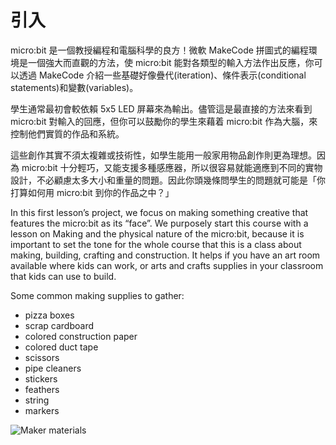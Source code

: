 # 引入

micro:bit 是一個教授編程和電腦科學的良方！微軟 MakeCode 拼圖式的編程環境是一個強大而直觀的方法，使 micro:bit 能對各類型的輸入方法作出反應，你可以透過 MakeCode 介紹一些基礎好像疊代(iteration)、條件表示(conditional statements)和變數(variables)。

學生通常最初會較依賴 5x5 LED 屏幕來為輸出。儘管這是最直接的方法來看到 micro:bit 對輸入的回應，但你可以鼓勵你的學生來藉着 micro:bit 作為大腦，來控制他們實質的作品和系統。

這些創作其實不須太複雜或技術性，如學生能用一般家用物品創作則更為理想。因為 micro:bit 十分輕巧，又能支援多種感應器，所以很容易就能適應到不同的實物設計，不必顧慮太多大小和重量的問題。因此你頭幾條問學生的問題就可能是「你打算如何用 micro:bit 到你的作品之中？」

In this first lesson’s project, we focus on making something creative that features the micro:bit as its “face”. We purposely start this course with a lesson on Making and the physical nature of the micro:bit, because it is important to set the tone for the whole course that this is a class about making, building, crafting and construction.  It helps if you have an art room available where kids can work, or arts and crafts supplies in your classroom that kids can use to build.

Some common making supplies to gather:

* pizza boxes
* scrap cardboard
* colored construction paper
* colored duct tape
* scissors
* pipe cleaners
* stickers
* feathers
* string
* markers

![Maker materials](/static/courses/csintro/making/maker-materials.png)

